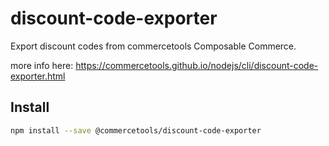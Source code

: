 # discount-code-exporter

Export discount codes from commercetools Composable Commerce.

more info here: https://commercetools.github.io/nodejs/cli/discount-code-exporter.html

## Install

```bash
npm install --save @commercetools/discount-code-exporter
```

